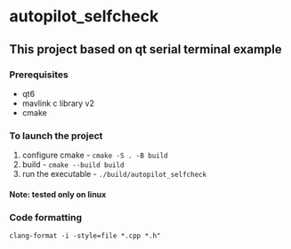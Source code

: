 # autopilot_selfcheck

## This project based on qt serial terminal example

### Prerequisites

* qt6
* mavlink c library v2
* cmake

### To launch the project

1. configure cmake - `cmake -S . -B build`
2. build - `cmake --build build`
3. run the executable - `./build/autopilot_selfcheck`

#### Note: tested only on linux

### Code formatting
`clang-format -i -style=file *.cpp *.h"`